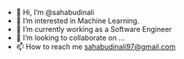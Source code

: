 - 👋 Hi, I’m @sahabudinali
- 👀 I’m interested in Machine Learning. 
- 🌱 I’m currently working as a Software Engineer 
- 💞️ I’m looking to collaborate on ...
- 📫 How to reach me sahabudinali97@gmail.com

<!---
sahabudinali/sahabudinali is a ✨ special ✨ repository because its `README.md` (this file) appears on your GitHub profile.
You can click the Preview link to take a look at your changes.
--->
